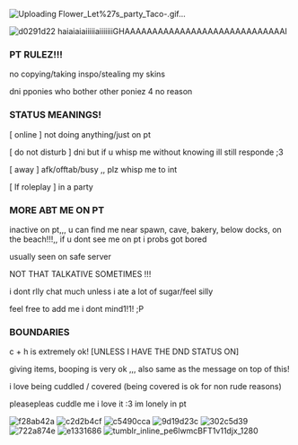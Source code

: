 ![Uploading Flower_Let%27s_party_Taco-.gif…]()


 ![d0291d22](https://github.com/kyubao/kyubao/assets/144448426/14d86478-b561-4c8a-9c3b-672b0b481e44)
haiaiaiaiiiiiaiiiiiiiGHAAAAAAAAAAAAAAAAAAAAAAAAAAAAAI
###  PT RULEZ!!! 


no copying/taking inspo/stealing my skins

dni pponies who bother other poniez 4 no reason

### STATUS MEANINGS!

[ online ] not doing anything/just on pt 

[ do not disturb ] dni but if u whisp me without knowing ill still responde ;3

[ away ] afk/offtab/busy ,, plz whisp me to int

[ lf roleplay ] in a party

### MORE ABT ME ON PT

inactive on pt,,,  u can find me near spawn, cave, bakery, below docks, on the beach!!!,,  if u dont see me on pt i probs got bored

usually seen on safe server

NOT THAT TALKATIVE SOMETIMES !!!

i dont rlly chat much unless i ate a lot of sugar/feel silly

feel free to add me i dont mind1!1! ;P
### BOUNDARIES 

c + h is extremely ok! [UNLESS I HAVE THE DND STATUS ON]

giving items, booping is very ok  ,,, also same as the message on top of this!

i love being cuddled / covered (being covered is ok for non rude reasons)

pleasepleas cuddle me i love it :3 im lonely in pt

![f28ab42a](https://github.com/kyubao/kyubao/assets/144448426/5dfda7de-cc83-4352-b270-1bb75a3d53a2)
![c2d2b4cf](https://github.com/kyubao/kyubao/assets/144448426/cf4a7bac-2d9c-4284-b760-c1997a1866f9)
![c5490cca](https://github.com/kyubao/kyubao/assets/144448426/6549b4ff-14a2-4060-bef9-3ca1d3237bb9)
![9d19d23c](https://github.com/kyubao/kyubao/assets/144448426/5e2ef9f5-7352-4acb-b271-6e6a2913a796)
![302c5d39](https://github.com/kyubao/kyubao/assets/144448426/0a328250-9a8f-4148-a589-568d6c771423)
![722a874e](https://github.com/kyubao/kyubao/assets/144448426/f6aa7227-7ee1-46f2-8012-cbae00eb380e)
![e1331686](https://github.com/kyubao/kyubao/assets/144448426/143fbf55-9af9-4b3c-b722-0b949af02858)
![tumblr_inline_pe6lwmcBFT1v11djx_1280](https://github.com/kyubao/kyubao/assets/144448426/dddbc5e7-117b-4281-8676-9d3ef1c501cc)
